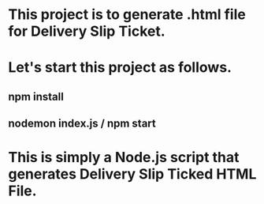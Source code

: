 # This project is to generate .html file for Delivery Slip Ticket.

# Let's start this project as follows.
## npm install
## nodemon index.js / npm start
 
# This is simply a Node.js script that generates Delivery Slip Ticked HTML File.
